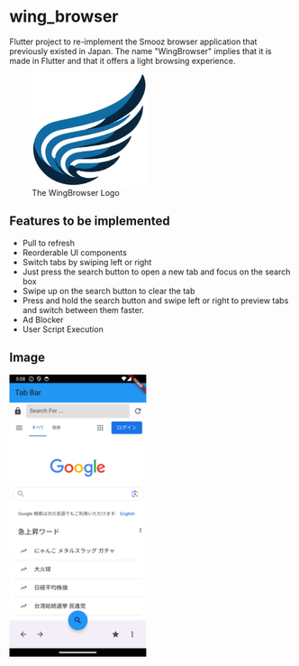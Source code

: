 # wing_browser

Flutter project to re-implement the Smooz browser application that previously existed in Japan. The name "WingBrowser" implies that it is made in Flutter and that it offers a light browsing experience.

<figure>
  <img src="assets/logo.png" height="200">
  <figcaption>The WingBrowser Logo</figcaption>
</figure>

## Features to be implemented

- Pull to refresh
- Reorderable UI components
- Switch tabs by swiping left or right
- Just press the search button to open a new tab and focus on the search box
- Swipe up on the search button to clear the tab
- Press and hold the search button and swipe left or right to preview tabs and switch between them faster.
- Ad Blocker
- User Script Execution

## Image

<img src="assets/Beta.png" height="500">
